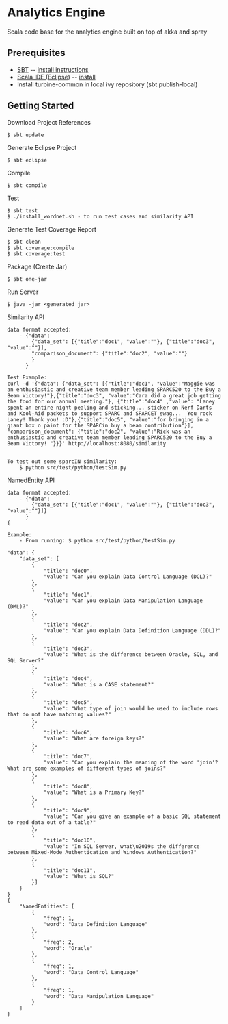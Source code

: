 Analytics Engine
=============

Scala code base for the analytics engine built on top of akka and spray

Prerequisites
------------

* [SBT](https://github.com/harrah/xsbt) -- [install instructions](https://github.com/harrah/xsbt/wiki/Getting-Started-Setup)
* [Scala IDE (Eclipse)](http://www.scala-ide.org/) -- [install](http://download.scala-ide.org/)
* Install turbine-common in local ivy repository (sbt publish-local)

Getting Started
------------


Download Project References
	
	$ sbt update

Generate Eclipse Project

	$ sbt eclipse

Compile

	$ sbt compile
	
Test
	
	$ sbt test
	$ ./install_wordnet.sh - to run test cases and similarity API

Generate Test Coverage Report

	$ sbt clean
	$ sbt coverage:compile
	$ sbt coverage:test

Package (Create Jar)

	$ sbt one-jar

Run Server

	$ java -jar <generated jar>

Similarity API
	
	data format accepted:
		- {"data": 
			{"data_set": [{"title":"doc1", "value":""},	{"title":"doc3", "value":""}],
			"comparison_document": {"title":"doc2", "value":""}
			}
		  }
	
	Test Example:
	curl -d '{"data": {"data_set": [{"title":"doc1", "value":"Maggie was an enthusiastic and creative team member leading SPARC520 to the Buy a Beam Victory!"},{"title":"doc3", "value":"Cara did a great job getting the food for our annual meeting."}, {"title":"doc4" ,"value": "Laney spent an entire night pealing and sticking... sticker on Nerf Darts and Kool-Aid packets to support SPARC and SPARCET swag...  You rock Laney! Thank you! :D"},{"title":"doc5", "value":"for bringing in a giant box o paint for the SPARCin buy a beam contribution"}], "comparison_document": {"title":"doc2", "value":"Rick was an enthusiastic and creative team member leading SPARC520 to the Buy a Beam Victory! "}}}' http://localhost:8080/similarity


	To test out some sparcIN similarity:
		$ python src/test/python/testSim.py 

NamedEntity API

	data format accepted:
		- {"data": 
			{"data_set": [{"title":"doc1", "value":""},	{"title":"doc3", "value":""}]}
		  }
	{

	Example:
		- From running: $ python src/test/python/testSim.py

    "data": {
        "data_set": [
            {
                "title": "doc0",
                "value": "Can you explain Data Control Language (DCL)?"
            },
            {
                "title": "doc1",
                "value": "Can you explain Data Manipulation Language (DML)?"
            },
            {
                "title": "doc2",
                "value": "Can you explain Data Definition Language (DDL)?"
            },
            {
                "title": "doc3",
                "value": "What is the difference between Oracle, SQL, and SQL Server?"
            },
            {
                "title": "doc4",
                "value": "What is a CASE statement?"
            },
            {
                "title": "doc5",
                "value": "What type of join would be used to include rows that do not have matching values?"
            },
            {
                "title": "doc6",
                "value": "What are foreign keys?"
            },
            {
                "title": "doc7",
                "value": "Can you explain the meaning of the word 'join'? What are some examples of different types of joins?"
            },
            {
                "title": "doc8",
                "value": "What is a Primary Key?"
            },
            {
                "title": "doc9",
                "value": "Can you give an example of a basic SQL statement to read data out of a table?"
            },
            {
                "title": "doc10",
                "value": "In SQL Server, what\u2019s the difference between Mixed-Mode Authentication and Windows Authentication?"
            },
            {
                "title": "doc11",
                "value": "What is SQL?"
            }]
    	}
	}
	{
	    "NamedEntities": [
	        {
	            "freq": 1,
	            "word": "Data Definition Language"
	        },
	        {
	            "freq": 2,
	            "word": "Oracle"
	        },
	        {
	            "freq": 1,
	            "word": "Data Control Language"
	        },
	        {
	            "freq": 1,
	            "word": "Data Manipulation Language"
	        }
    	]
	}

